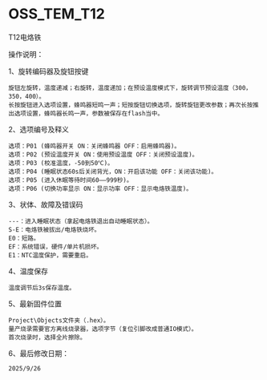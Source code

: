 # OSS_TEM_T12
T12电烙铁

操作说明：

1、旋转编码器及旋钮按键

    旋钮左旋转，温度递减；右旋转，温度递加；在预设温度模式下，旋转调节预设温度（300，350，400）。
    长按旋钮进入选项设置，蜂鸣器短鸣一声；短按旋钮切换选项，旋转旋钮更改参数；再次长按推出选项设置，蜂鸣器长鸣一声，参数被保存在flash当中。

2、选项编号及释义

    选项：P01 (蜂鸣器开关 ON：关闭蜂鸣器 OFF：启用蜂鸣器)。
    选项：P02 (预设温度开关 ON：使用预设温度 OFF：关闭预设温度)。
    选项：P03 (校准温度，-50到50℃)。
    选项：P04 (睡眠状态60s后关闭背光，ON：开启该功能 OFF：关闭该功能)。
    选项：P05 (进入休眠等待时间60——999秒)。
    选项：P06 (切换功率显示 ON：显示功率 OFF：显示电烙铁温度)。

3、状体、故障及错误码

    ---：进入睡眠状态（拿起电烙铁退出自动睡眠状态）。
    S-E：电烙铁被拔出/电烙铁烧坏。
    E0：短路。
    EF：系统错误，硬件/单片机损坏。
    E1：NTC温度保护，需要重启。

4、温度保存

    温度调节后3s保存温度。

5、最新固件位置

    Project\Objects文件夹（.hex）。
    量产烧录需要官方离线烧录器，选项字节（复位引脚改成普通IO模式）。
    首次烧录时，选择全片擦除。

6、最后修改日期：

    2025/9/26